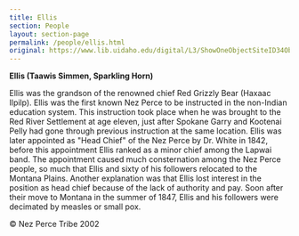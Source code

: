 ```yaml
---
title: Ellis
section: People
layout: section-page
permalink: /people/ellis.html
original: https://www.lib.uidaho.edu/digital/L3/ShowOneObjectSiteID34ObjectID212.html
---
```


**Ellis (Taawis Simmen, Sparkling Horn)**

Ellis was the grandson of the renowned chief Red Grizzly Bear (Haxaac Ilpilp). Ellis was the first known Nez Perce to be instructed in the non-Indian education system. This instruction took place when he was brought to the Red River Settlement at age eleven, just after Spokane Garry and Kootenai Pelly had gone through previous instruction at the same location. Ellis was later appointed as "Head Chief" of the Nez Perce by Dr. White in 1842, before this appointment Ellis ranked as a minor chief among the Lapwai band. The appointment caused much consternation among the Nez Perce people, so much that Ellis and sixty of his followers relocated to the Montana Plains. Another explanation was that Ellis lost interest in the position as head chief because of the lack of authority and pay. Soon after their move to Montana in the summer of 1847, Ellis and his followers were decimated by measles or small pox.

© Nez Perce Tribe 2002
